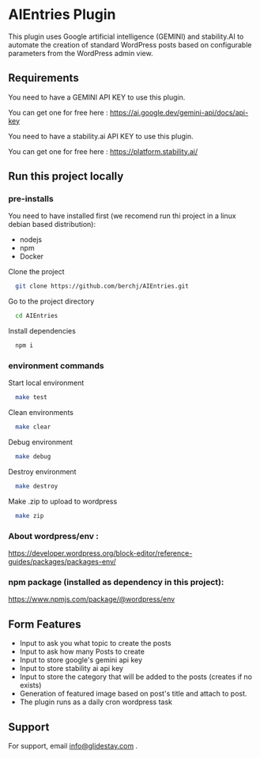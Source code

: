 
# AIEntries Plugin

This plugin uses Google artificial intelligence (GEMINI) and stability.AI to automate the creation of standard WordPress posts based on configurable parameters from the WordPress admin view.


## Requirements 

You need to have a GEMINI API KEY to use this plugin. 

You can get one for free here : https://ai.google.dev/gemini-api/docs/api-key

You need to have a stability.ai API KEY to use this plugin. 

You can get one for free here : https://platform.stability.ai/

## Run this project locally

### pre-installs

You need to have installed first (we recomend run thi project in a linux debian based distribution): 

* nodejs
* npm
* Docker


Clone the project

```bash
  git clone https://github.com/berchj/AIEntries.git
```

Go to the project directory

```bash
  cd AIEntries
```

Install dependencies

```bash
  npm i
```

### environment commands 

Start local environment

```bash
  make test
```

Clean environments

```bash
  make clear
```

Debug environment

```bash
  make debug
```

Destroy environment

```bash
  make destroy
```

Make .zip to upload to wordpress

```bash
  make zip
```

### About wordpress/env : 

https://developer.wordpress.org/block-editor/reference-guides/packages/packages-env/


### npm package (installed as dependency in this project):

https://www.npmjs.com/package/@wordpress/env

## Form Features

* Input to ask you what topic to create the posts 
* Input to ask how many Posts to create
* Input to store google's gemini api key
* Input to store stability ai api key
* Input to store the category that will be added to the posts (creates if no exists)
* Generation of featured image based on post's title and attach to post. 
* The plugin runs as a daily cron wordpress task 
## Support

For support, email info@glidestay.com .
